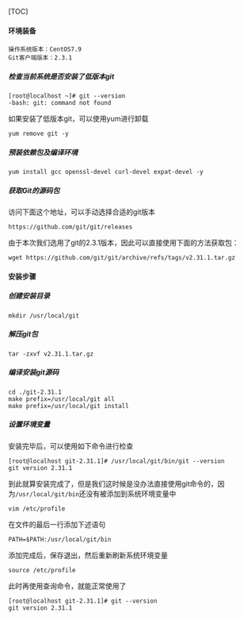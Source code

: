 [TOC]

#### 环境装备

```Shell
操作系统版本：CentOS7.9
Git客户端版本：2.3.1
```

##### 检查当前系统是否安装了低版本git

```Shell
[root@localhost ~]# git --version
-bash: git: command not found
```

如果安装了低版本git，可以使用yum进行卸载

```Shell
yum remove git -y
```

##### 预装依赖包及编译环境

```Shell
yum install gcc openssl-devel curl-devel expat-devel -y
```

##### 获取Git的源码包

访问下面这个地址，可以手动选择合适的git版本
```Shell
https://github.com/git/git/releases
```

由于本次我们选用了git的2.3.1版本，因此可以直接使用下面的方法获取包：

```Shell
wget https://github.com/git/git/archive/refs/tags/v2.31.1.tar.gz
```

#### 安装步骤

##### 创建安装目录

```Shell
mkdir /usr/local/git
```

##### 解压git包

```Shell
tar -zxvf v2.31.1.tar.gz
```

##### 编译安装git源码

```Shell
cd ./git-2.31.1
make prefix=/usr/local/git all
make prefix=/usr/local/git install
```

##### 设置环境变量

安装完毕后，可以使用如下命令进行检查

```Shell
[root@localhost git-2.31.1]# /usr/local/git/bin/git --version
git version 2.31.1
```

到此就算安装完成了，但是我们这时候是没办法直接使用git命令的，因为```/usr/local/git/bin```还没有被添加到系统环境变量中

```Shell
vim /etc/profile
```

在文件的最后一行添加下述语句

```Shell
PATH=$PATH:/usr/local/git/bin
```

添加完成后，保存退出，然后重新刷新系统环境变量

```Shell
source /etc/profile
```

此时再使用查询命令，就能正常使用了

```Shell
[root@localhost git-2.31.1]# git --version
git version 2.31.1
```